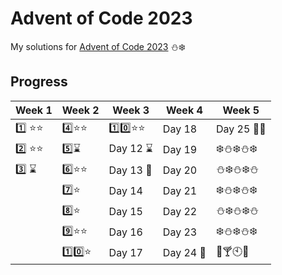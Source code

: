 # Advent of Code 2023
My solutions for [Advent of Code 2023](https://adventofcode.com/2023/about) :snowman::snowflake: 	

## Progress

| Week 1              | Week 2              | Week 3              | Week 4              | Week 5              | 
| ------------------- | ------------------- | ------------------- | ------------------- | ------------------- |
| :one: :star::star:  | :four::star::star:  | :one::zero::star::star: | Day 18              | Day 25 :christmas_tree::gift: |
| :two: :star::star:  | :five::hourglass:   | Day 12 :hourglass:  | Day 19              | :snowflake::snowman::snowflake::snowman::snowflake: |
| :three: :hourglass: | :six::star::star:   | Day 13 :date:       | Day 20              | :snowman::snowflake::snowman::snowflake::snowman: |
|                     | :seven::star:       | Day 14              | Day 21              | :snowflake::snowman::snowflake::snowman::snowflake: |
|                     | :eight::star:       | Day 15              | Day 22              | :snowman::snowflake::snowman::snowflake::snowman: |
|                     | :nine::star::star:  | Day 16              | Day 23              | :snowflake::snowman::snowflake::snowman::snowflake: |
|                     | :one::zero::star:   | Day 17              | Day 24 :santa:      | :beers::cocktail::clock10::confetti_ball: | 
